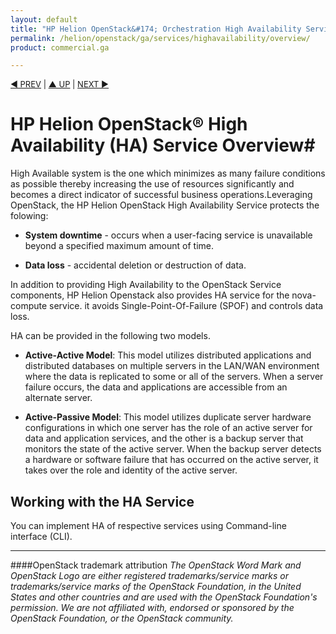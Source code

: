 ```yaml
---
layout: default
title: "HP Helion OpenStack&#174; Orchestration High Availability Service Overview"
permalink: /helion/openstack/ga/services/highavailability/overview/
product: commercial.ga

---
```

<!--UNDER REVISION-->

<script>

function PageRefresh {
onLoad="window.refresh"
}

PageRefresh();

</script>


<p style="font-size: small;"> <a href="/helion/openstack/services/object/overview/">&#9664; PREV</a> | <a href="/helion/openstack/services/overview/">&#9650; UP</a> | <a href="/helion/openstack/services/reporting/overview/"> NEXT &#9654</a> </p>

# HP Helion OpenStack&#174; High Availability (HA) Service Overview#

High Available system is the one which  minimizes as many failure conditions as possible thereby  increasing the  use of resources significantly and becomes a direct indicator of successful  business operations.Leveraging OpenStack, the HP Helion OpenStack High Availability Service protects the folowing:

* **System downtime** - occurs when a user-facing service is unavailable beyond a specified maximum amount of time.

* **Data loss** - accidental deletion or destruction of data.  
 
 In addition to providing High Availability to the OpenStack Service components, HP Helion Openstack also provides HA service for the nova-compute service. it avoids Single-Point-Of-Failure (SPOF) and controls data loss.  

HA can be provided in the following two models.

- **Active-Active Model**: This model utilizes distributed applications and distributed databases on multiple servers in the LAN/WAN  environment where the data is replicated to some or all of the  servers. When a server failure occurs, the data and applications are  accessible from an alternate server. 

- **Active-Passive Model**: This model utilizes duplicate server hardware  configurations in which one server has the role of an active server  for data and application services, and the other is a backup server  that monitors the state of the active server. When the backup server  detects a hardware or software failure that has occurred on the active  server, it takes over the role and identity of the active server.


## Working with the HA Service

You can implement HA of respective services using Command-line interface (CLI).

----
####OpenStack trademark attribution
*The OpenStack Word Mark and OpenStack Logo are either registered trademarks/service marks or trademarks/service marks of the OpenStack Foundation, in the United States and other countries and are used with the OpenStack Foundation's permission. We are not affiliated with, endorsed or sponsored by the OpenStack Foundation, or the OpenStack community.*







